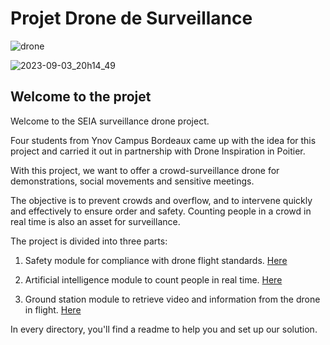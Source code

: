 # Projet Drone de Surveillance 

![drone](https://user-images.githubusercontent.com/70941138/202827923-4dc05dca-68d4-44fb-a339-2e16ad2f6367.jpg)


![2023-09-03_20h14_49](https://github.com/dylan6440/Drone_Surveillance/assets/70941138/609e0abb-86d9-43c8-a580-601d513367c0)


## Welcome to the projet

Welcome to the SEIA surveillance drone project. 

Four students from Ynov Campus Bordeaux came up with the idea for this project and carried it out in partnership with Drone Inspiration in Poitier.


With this project, we want to offer a crowd-surveillance drone for demonstrations, social movements and sensitive meetings. 

The objective is to prevent crowds and overflow, and to intervene quickly and effectively to ensure order and safety. Counting people in a crowd in real time is also an asset for surveillance.


The project is divided into three parts:

1. Safety module for compliance with drone flight standards. [Here](/Module_Securote)

2. Artificial intelligence module to count people in real time. [Here](/Module_IA)

3. Ground station module to retrieve video and information from the drone in flight. [Here](/Module_Sol)



In every directory, you'll find a readme to help you and set up our solution.


